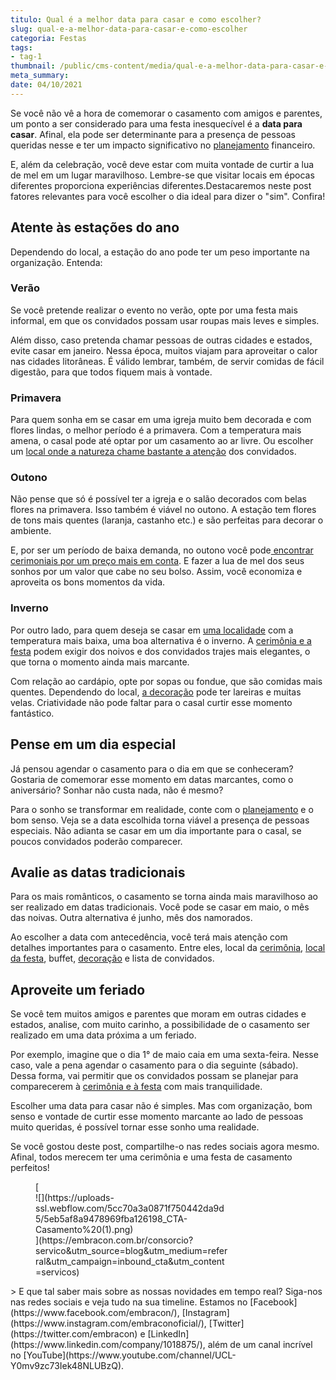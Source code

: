 ```yaml
---
titulo: Qual é a melhor data para casar e como escolher?
slug: qual-e-a-melhor-data-para-casar-e-como-escolher
categoria: Festas
tags:
- tag-1
thumbnail: /public/cms-content/media/qual-e-a-melhor-data-para-casar-e-como-escolher.jpeg
meta_summary: 
date: 04/10/2021
---
```

Se você não vê a hora de comemorar o casamento com amigos e parentes, um ponto a ser considerado para uma festa inesquecível é a **data para casar**. Afinal, ela pode ser determinante para a presença de pessoas queridas nesse e ter um impacto significativo no [planejamento](https://www.embracon.com.br/blog/fornecedores-para-casamentos-escolha-bem-e-negocie-os-precos) financeiro.

E, além da celebração, você deve estar com muita vontade de curtir a lua de mel em um lugar maravilhoso. Lembre-se que visitar locais em épocas diferentes proporciona experiências diferentes.Destacaremos neste post fatores relevantes para você escolher o dia ideal para dizer o "sim". Confira!

Atente às estações do ano
-------------------------

Dependendo do local, a estação do ano pode ter um peso importante na organização. Entenda:

### Verão

Se você pretende realizar o evento no verão, opte por uma festa mais informal, em que os convidados possam usar roupas mais leves e simples.

Além disso, caso pretenda chamar pessoas de outras cidades e estados, evite casar em janeiro. Nessa época, muitos viajam para aproveitar o calor nas cidades litorâneas. É válido lembrar, também, de servir comidas de fácil digestão, para que todos fiquem mais à vontade.

### Primavera

Para quem sonha em se casar em uma igreja muito bem decorada e com flores lindas, o melhor período é a primavera. Com a temperatura mais amena, o casal pode até optar por um casamento ao ar livre. Ou escolher um [local onde a natureza chame bastante a atenção](https://www.embracon.com.br/blog/6-dicas-para-voce-organizar-seu-casamento-nas-montanhas) dos convidados.

### Outono

Não pense que só é possível ter a igreja e o salão decorados com belas flores na primavera. Isso também é viável no outono. A estação tem flores de tons mais quentes (laranja, castanho etc.) e são perfeitas para decorar o ambiente.

E, por ser um período de baixa demanda, no outono você pode[ encontrar cerimoniais por um preço mais em conta](https://www.embracon.com.br/blog/cerimonial-de-casamento-vale-a-pena-contratar). E fazer a lua de mel dos seus sonhos por um valor que cabe no seu bolso. Assim, você economiza e aproveita os bons momentos da vida.

### Inverno

Por outro lado, para quem deseja se casar em [uma localidade](https://www.embracon.com.br/blog/6-dicas-para-voce-organizar-seu-casamento-nas-montanhas) com a temperatura mais baixa, uma boa alternativa é o inverno. A [cerimônia e a festa](https://www.embracon.com.br/blog/cerimonia-e-festa-de-casamento-juntos-ou-separados) podem exigir dos noivos e dos convidados trajes mais elegantes, o que torna o momento ainda mais marcante.

Com relação ao cardápio, opte por sopas ou fondue, que são comidas mais quentes. Dependendo do local, [a decoração](https://www.embracon.com.br/blog/conheca-as-principais-tendencias-em-decoracao-de-casamento) pode ter lareiras e muitas velas. Criatividade não pode faltar para o casal curtir esse momento fantástico.

Pense em um dia especial
------------------------

Já pensou agendar o casamento para o dia em que se conheceram? Gostaria de comemorar esse momento em datas marcantes, como o aniversário? Sonhar não custa nada, não é mesmo?

Para o sonho se transformar em realidade, conte com o [planejamento](https://www.embracon.com.br/blog/fornecedores-para-casamentos-escolha-bem-e-negocie-os-precos) e o bom senso. Veja se a data escolhida torna viável a presença de pessoas especiais. Não adianta se casar em um dia importante para o casal, se poucos convidados poderão comparecer.

Avalie as datas tradicionais
----------------------------

Para os mais românticos, o casamento se torna ainda mais maravilhoso ao ser realizado em datas tradicionais. Você pode se casar em maio, o mês das noivas. Outra alternativa é junho, mês dos namorados.

Ao escolher a data com antecedência, você terá mais atenção com detalhes importantes para o casamento. Entre eles, local da [cerimônia](https://www.embracon.com.br/blog/cerimonia-e-festa-de-casamento-juntos-ou-separados), [local da festa](https://www.embracon.com.br/blog/6-dicas-para-voce-organizar-seu-casamento-nas-montanhas), buffet, [decoração](https://www.embracon.com.br/blog/conheca-as-principais-tendencias-em-decoracao-de-casamento) e lista de convidados.

Aproveite um feriado
--------------------

Se você tem muitos amigos e parentes que moram em outras cidades e estados, analise, com muito carinho, a possibilidade de o casamento ser realizado em uma data próxima a um feriado.

Por exemplo, imagine que o dia 1° de maio caia em uma sexta-feira. Nesse caso, vale a pena agendar o casamento para o dia seguinte (sábado). Dessa forma, vai permitir que os convidados possam se planejar para comparecerem à [cerimônia e à festa](https://www.embracon.com.br/blog/cerimonia-e-festa-de-casamento-juntos-ou-separados) com mais tranquilidade.

Escolher uma data para casar não é simples. Mas com organização, bom senso e vontade de curtir esse momento marcante ao lado de pessoas muito queridas, é possível tornar esse sonho uma realidade.

Se você gostou deste post, compartilhe-o nas redes sociais agora mesmo. Afinal, todos merecem ter uma cerimônia e uma festa de casamento perfeitos!

<figure class="w-richtext-figure-type-image w-richtext-align-center" style="max-width:310px">[<div>![](https://uploads-ssl.webflow.com/5cc70a3a0871f750442da9d5/5eb5af8a9478969fba126198_CTA-Casamento%20(1).png)</div>](https://embracon.com.br/consorcio?servico&utm_source=blog&utm_medium=referral&utm_campaign=inbound_cta&utm_content=servicos)</figure>> E que tal saber mais sobre as nossas novidades em tempo real? Siga-nos nas redes sociais e veja tudo na sua timeline. Estamos no [Facebook](https://www.facebook.com/embracon/), [Instagram](https://www.instagram.com/embraconoficial/), [Twitter](https://twitter.com/embracon) e [LinkedIn](https://www.linkedin.com/company/1018875/), além de um canal incrível no [YouTube](https://www.youtube.com/channel/UCL-Y0mv9zc73Iek48NLUBzQ).
